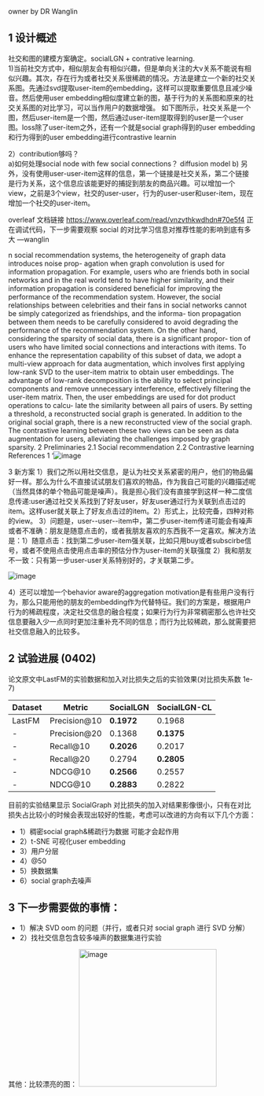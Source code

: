 owner by DR Wanglin

## 1 设计概述
社交和图的建模方案确定。socialLGN + contrative learning.  
1)当前社交方式中，相似朋友会有相似兴趣，但是单向关注的大v关系不能说有相似兴趣。其次，存在行为或者社交关系很稀疏的情况。方法是建立一个新的社交关系图。先通过svd提取user-item的embedding，这样可以提取重要信息且减少噪音。然后使用user embedding相似度建立新的图，基于行为的关系图和原来的社交关系图的对比学习，可以当作用户的数据增强。
如下图所示，社交关系是一个图，然后user-item是一个图，然后通过user-item提取得到的user是一个user图。loss除了user-item之外，还有一个就是social graph得到的user embedding和行为得到的user embedding进行contrastive learnin

2）contribution够吗？  
 a)如何处理social node with few social connections？ diffusion model
 b) 另外，没有使用user-user-item这样的信息，第一个链接是社交关系，第二个链接是行为关系，这个信息应该能更好的捕捉到朋友的商品兴趣。可以增加一个view，之前是3个view，社交的user-user，行为的user-user和user-item，现在增加一个社交的user-item。

overleaf 文档链接 https://www.overleaf.com/read/vnzvthkwdhdn#70e5f4 正在调试代码，下一步需要观察 social 的对比学习信息对推荐性能的影响到底有多大  —wanglin

n social recommendation systems, the heterogeneity of graph data introduces noise prop-
agation when graph convolution is used for information propagation. For example, users
who are friends both in social networks and in the real world tend to have higher similarity,
and their information propagation is considered beneficial for improving the performance
of the recommendation system. However, the social relationships between celebrities and
their fans in social networks cannot be simply categorized as friendships, and the informa-
tion propagation between them needs to be carefully considered to avoid degrading the
performance of the recommendation system.
On the other hand, considering the sparsity of social data, there is a significant propor-
tion of users who have limited social connections and interactions with items. To enhance
the representation capability of this subset of data, we adopt a multi-view approach for
data augmentation, which involves first applying low-rank SVD to the user-item matrix
to obtain user embeddings. The advantage of low-rank decomposition is the ability to
select principal components and remove unnecessary interference, effectively filtering the
user-item matrix. Then, the user embeddings are used for dot product operations to calcu-
late the similarity between all pairs of users. By setting a threshold, a reconstructed social
graph is generated. In addition to the original social graph, there is a new reconstructed
view of the social graph. The contrastive learning between these two views can be seen as
data augmentation for users, alleviating the challenges imposed by graph sparsity.
2 Preliminaries
2.1 Social recommendation
2.2 Contrastive learning
References
1
‘![image](https://github.com/xuanjixiao/onerec/assets/15994016/c1aa76bd-b464-46ab-bd15-2523bfecd7af)

3 新方案
1）我们之所以用社交信息，是认为社交关系紧密的用户，他们的物品偏好一样。那么为什么不直接试试朋友们喜欢的物品，作为我自己可能的兴趣描述呢（当然具体的单个物品可能是噪声）。我是担心我们没有直接学到这样一种二度信息传递:user通过社交关系找到了好友user，好友user通过行为关联到点击过的item。这样user就关联上了好友点击过的item。2）形式上，比较完备，四种对称的view。 3）问题是，user--user--item中，第二步user-item传递可能会有噪声或者不准确：朋友是随意点击的，或者我朋友喜欢的东西我不一定喜欢。解决方法是：1）随意点击：找到第二步user-item强关联，比如只用buy或者subscirbe信号，或者不使用点击使用点击率的预估分作为user-item的关联强度 2）我和朋友不一致：只有第一步user-user关系特别好的，才关联第二步。

![image](https://github.com/user-attachments/assets/97d7936f-28ea-42f7-a41a-a8941b6345e9)

4）还可以增加一个behavior aware的aggregation
motivation是有些用户没有行为，那么只能用他的朋友的embedding作为代替特征。我们的方案是，根据用户行为的稀疏程度，决定社交信息的融合程度；如果行为行为非常稠密那么也许社交信息要融入少一点同时更加注重补充不同的信息；而行为比较稀疏，那么就需要把社交信息融入的比较多。

## 2 试验进展 (0402)

论文原文中LastFM的实验数据和加入对比损失之后的实验效果(对比损失系数 1e-7)

| Dataset | Metric | SocialLGN |SocialLGN-CL
| -------- | -------- | -------- |-----------
| LastFM     | Precision@10     | **0.1972**     | 0.1968
| -     | Precision@20     | 0.1368     |**0.1375**
| -     | Recall@10     | **0.2026**     |0.2017
| -     | Recall@20     | 0.2794     |**0.2805**
| -     | NDCG@10     | **0.2566**     |0.2557
| -     | NDCG@10     | **0.2883**     |0.2822

目前的实验结果显示 SocialGraph 对比损失的加入对结果影像很小，只有在对比损失占比较小的时候会表现出较好的性能，考虑可以改进的方向有以下几个方面：
* 1）稠密social graph&稀疏行为数据 可能才会起作用
* 2）t-SNE 可视化user embedding
* 3）用户分层
* 4）@50
* 5）换数据集
* 6）social graph去噪声

## 3 下一步需要做的事情：
  * 1）解决 SVD oom 的问题（并行，或者只对 social graph 进行 SVD 分解）
  * 2）找社交信息包含较多噪声的数据集进行实验

其他：比较漂亮的图：
<img width="280" alt="image" src="https://github.com/user-attachments/assets/6cbe77d1-29a3-4ec0-875d-7d9730b255c0">

